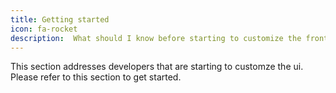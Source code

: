 ```yaml
---
title: Getting started
icon: fa-rocket
description:  What should I know before starting to customize the frontend
---
```


This section addresses developers that are starting to customze the ui.
Please refer to this section to get started.
